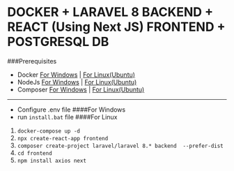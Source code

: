 # DOCKER + LARAVEL 8 BACKEND + REACT (Using Next JS) FRONTEND + POSTGRESQL DB

###Prerequisites
* Docker [For Windows](https://docs.docker.com/docker-for-windows/install/) | [For Linux(Ubuntu)](https://docs.docker.com/engine/install/ubuntu/)
* NodeJs [For Windows](https://nodejs.org/en/download/) | [For Linux(Ubuntu)](https://www.digitalocean.com/community/tutorials/how-to-install-node-js-on-ubuntu-18-04)
* Composer
[For Windows](https://getcomposer.org/download/) | [For Linux(Ubuntu)](https://www.ionos.com/community/hosting/php/install-and-use-php-composer-on-ubuntu-1604/)
---
- Configure .env file
####For Windows
- run `install.bat` file
####For Linux
1. `docker-compose up -d`
2. `npx create-react-app frontend`
3. `composer create-project laravel/laravel 8.* backend  --prefer-dist`
4. `cd frontend`
5. `npm install axios next`